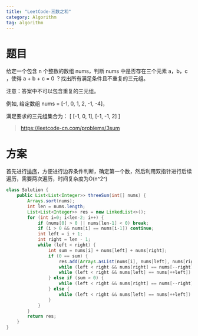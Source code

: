 ```yaml
---
title: "LeetCode-三数之和"
category: Algorithm
tag: algorithm
---
```

# 题目 #
给定一个包含 n 个整数的数组 nums，判断 nums 中是否存在三个元素 a，b，c ，使得 a + b + c = 0 ？找出所有满足条件且不重复的三元组。

注意：答案中不可以包含重复的三元组。

例如, 给定数组 nums = [-1, 0, 1, 2, -1, -4]，

满足要求的三元组集合为：
[
  [-1, 0, 1],
  [-1, -1, 2]
]

> https://leetcode-cn.com/problems/3sum

# 方案 #
首先进行[排序](https://leon-wtf.github.io/leon.github.io/algorithm/2019/07/26/sort/#more)，方便进行边界条件判断，确定第一个数，然后利用双指针进行后续遍历，需要两次遍历，时间复杂度为O(n^2^)
```java
class Solution {
    public List<List<Integer>> threeSum(int[] nums) {
        Arrays.sort(nums);
        int len = nums.length;
        List<List<Integer>> res = new LinkedList<>();
        for (int i=0; i<len-2; i++) {
            if (nums[0] > 0 || nums[len-1] < 0) break;
            if (i > 0 && nums[i] == nums[i-1]) continue;
            int left = i + 1;
            int right = len - 1;
            while (left < right) {
                int sum = nums[i] + nums[left] + nums[right];
                if (0 == sum) {
                    res.add(Arrays.asList(nums[i], nums[left], nums[right]));
                    while (left < right && nums[right] == nums[--right]) {}
                    while (left < right && nums[left] == nums[++left]) {}
                } else if (sum > 0) {
                    while (left < right && nums[right] == nums[--right]) {}
                } else {
                    while (left < right && nums[left] == nums[++left]) {}
                }
            }
        }
        return res;
    }
}
```

